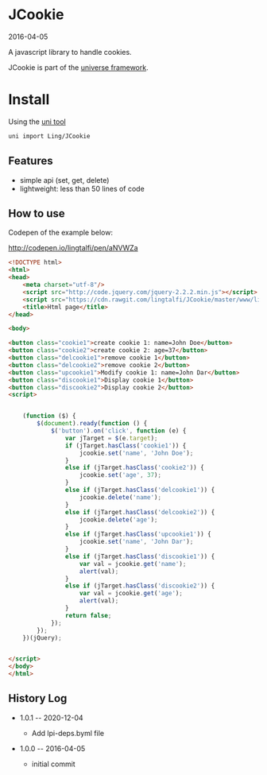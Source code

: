 JCookie
=================
2016-04-05



A javascript library to handle cookies.


JCookie is part of the [universe framework](https://github.com/karayabin/universe-snapshot).


Install
=============


Using the [uni tool](https://github.com/lingtalfi/universe-naive-importer)
```bash
uni import Ling/JCookie
```


Features
-------------

- simple api (set, get, delete)
- lightweight: less than 50 lines of code




How to use
--------------


Codepen of the example below: 


http://codepen.io/lingtalfi/pen/aNVWZa


```html
<!DOCTYPE html>
<html>
<head>
    <meta charset="utf-8"/>
    <script src="http://code.jquery.com/jquery-2.2.2.min.js"></script>
    <script src="https://cdn.rawgit.com/lingtalfi/JCookie/master/www/libs/jcookie/js/jcookie.js"></script>
    <title>Html page</title>
</head>

<body>

<button class="cookie1">create cookie 1: name=John Doe</button>
<button class="cookie2">create cookie 2: age=37</button>
<button class="delcookie1">remove cookie 1</button>
<button class="delcookie2">remove cookie 2</button>
<button class="upcookie1">Modify cookie 1: name=John Dar</button>
<button class="discookie1">Display cookie 1</button>
<button class="discookie2">Display cookie 2</button>
<script>


    (function ($) {
        $(document).ready(function () {
            $('button').on('click', function (e) {
                var jTarget = $(e.target);
                if (jTarget.hasClass('cookie1')) {
                    jcookie.set('name', 'John Doe');
                }
                else if (jTarget.hasClass('cookie2')) {
                    jcookie.set('age', 37);
                }
                else if (jTarget.hasClass('delcookie1')) {
                    jcookie.delete('name');
                }
                else if (jTarget.hasClass('delcookie2')) {
                    jcookie.delete('age');
                }
                else if (jTarget.hasClass('upcookie1')) {
                    jcookie.set('name', 'John Dar');
                }
                else if (jTarget.hasClass('discookie1')) {
                    var val = jcookie.get('name');
                    alert(val);
                }
                else if (jTarget.hasClass('discookie2')) {
                    var val = jcookie.get('age');
                    alert(val);
                }
                return false;
            });
        });
    })(jQuery);


</script>
</body>
</html>
```





History Log
------------------

- 1.0.1 -- 2020-12-04

    - Add lpi-deps.byml file

- 1.0.0 -- 2016-04-05

    - initial commit
    
    





